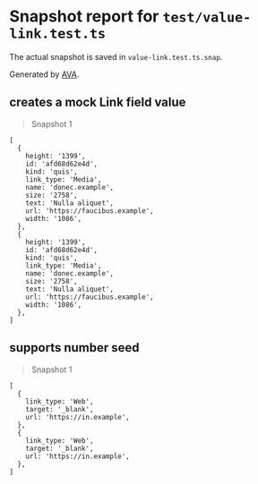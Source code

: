 # Snapshot report for `test/value-link.test.ts`

The actual snapshot is saved in `value-link.test.ts.snap`.

Generated by [AVA](https://avajs.dev).

## creates a mock Link field value

> Snapshot 1

    [
      {
        height: '1399',
        id: 'afd68d62e4d',
        kind: 'quis',
        link_type: 'Media',
        name: 'donec.example',
        size: '2758',
        text: 'Nulla aliquet',
        url: 'https://faucibus.example',
        width: '1086',
      },
      {
        height: '1399',
        id: 'afd68d62e4d',
        kind: 'quis',
        link_type: 'Media',
        name: 'donec.example',
        size: '2758',
        text: 'Nulla aliquet',
        url: 'https://faucibus.example',
        width: '1086',
      },
    ]

## supports number seed

> Snapshot 1

    [
      {
        link_type: 'Web',
        target: '_blank',
        url: 'https://in.example',
      },
      {
        link_type: 'Web',
        target: '_blank',
        url: 'https://in.example',
      },
    ]
